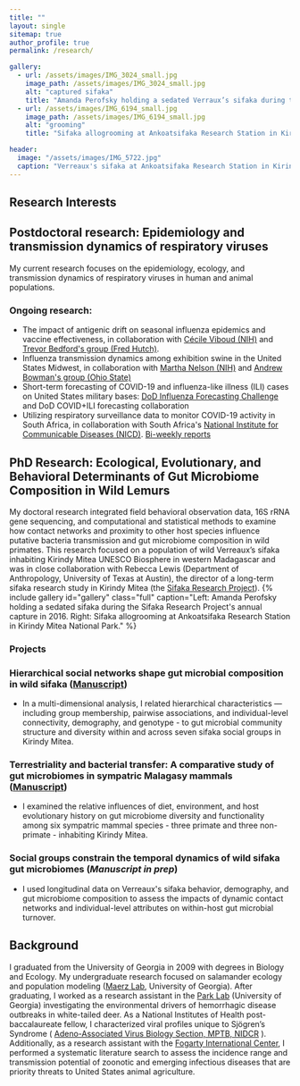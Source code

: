 ```yaml
---
title: ""
layout: single
sitemap: true
author_profile: true
permalink: /research/

gallery:
  - url: /assets/images/IMG_3024_small.jpg
    image_path: /assets/images/IMG_3024_small.jpg
    alt: "captured sifaka"
    title: "Amanda Perofsky holding a sedated Verraux’s sifaka during the Sifaka Research Project's annual capture in 2016. The Sifaka Research Project at Ankoatsifaka Research Station captures animals periodically to mark them with collars, to monitor health, and to collect genetic material."
  - url: /assets/images/IMG_6194_small.jpg
    image_path: /assets/images/IMG_6194_small.jpg
    alt: "grooming"
    title: "Sifaka allogrooming at Ankoatsifaka Research Station in Kirindy Mitea National Park. Sifaka regularly groom one another with their toothcombs and tongues to remove ectoparasites. Photo credit: Amanda Perofsky"

header:
  image: "/assets/images/IMG_5722.jpg"
  caption: "Verreaux's sifaka at Ankoatsifaka Research Station in Kirindy Mitea National Park, Madagascar. Credit: Amanda Perofsky"
---
```

## Research Interests

## Postdoctoral research: Epidemiology and transmission dynamics of respiratory viruses

My current research focuses on the epidemiology, ecology, and transmission dynamics of respiratory viruses in human and animal populations. 

### Ongoing research: 
- The impact of antigenic drift on seasonal influenza epidemics and vaccine effectiveness, in collaboration with [Cécile Viboud (NIH)](http://misms.net/staff/cecile-viboud/) and [Trevor Bedford's group (Fred Hutch)](https://bedford.io/).
- Influenza transmission dynamics among exhibition swine in the United States Midwest, in collaboration with [Martha Nelson (NIH)](http://misms.net/staff/martha-nelson/) and [Andrew Bowman's group (Ohio State)](https://cph.osu.edu/people/abowman)
- Short-term forecasting of COVID-19 and influenza-like illness (ILI) cases on United States military bases: [DoD Influenza Forecasting Challenge](https://predict.cdc.gov/) and DoD COVID+ILI forecasting collaboration
- Utilizing respiratory surveillance data to monitor COVID-19 activity in South Africa, in collaboration with South Africa's [National Institute for Communicable Diseases (NICD)](https://www.nicd.ac.za/). [Bi-weekly reports](https://www.nicd.ac.za/diseases-a-z-index/covid-19/surveillance-reports/private-consultations-excess-respiratory-encounters/)

## PhD Research: Ecological, Evolutionary, and Behavioral Determinants of Gut Microbiome Composition in Wild Lemurs

My doctoral research integrated field behavioral observation data, 16S rRNA gene sequencing, and computational and statistical methods to examine how contact networks and proximity to other host species influence putative bacteria transmission and gut microbiome composition in wild primates. This research focused on a population of wild Verreaux’s sifaka inhabiting Kirindy Mitea UNESCO Biosphere in western Madagascar and was in close collaboration with Rebecca Lewis (Department of Anthropology, University of Texas at Austin), the director of a long-term sifaka research study in Kirindy Mitea (the [Sifaka Research Project](http://labs.la.utexas.edu/ankoatsifaka/sifaka-research-project/)).
{% include gallery id="gallery" class="full" caption="Left: Amanda Perofsky holding a sedated sifaka during the Sifaka Research Project's annual capture in 2016. Right: Sifaka allogrooming at Ankoatsifaka Research Station in Kirindy Mitea National Park." %}

### Projects

### Hierarchical social networks shape gut microbial composition in wild sifaka ([Manuscript](http://rspb.royalsocietypublishing.org/content/284/1868/20172274))
- In a multi-dimensional analysis, I related hierarchical characteristics — including group membership, pairwise associations, and individual-level connectivity, demography, and genotype - to gut microbial community structure and diversity within and across seven sifaka social groups in Kirindy Mitea. 

### Terrestriality and bacterial transfer: A comparative study of gut microbiomes in sympatric Malagasy mammals ([Manuscript](https://doi.org/10.1101/293282))
- I examined the relative influences of diet, environment, and host evolutionary history on gut microbiome diversity and functionality among six sympatric mammal species - three primate and three non-primate - inhabiting Kirindy Mitea.

### Social groups constrain the temporal dynamics of wild sifaka gut microbiomes (_Manuscript in prep_)
- I used longitudinal data on Verreaux's sifaka behavior, demography, and gut microbiome composition to assess the impacts of dynamic contact networks and individual-level attributes on within-host gut microbial turnover. 

## Background

I graduated from the University of Georgia in 2009 with degrees in Biology and Ecology. My undergraduate research focused on salamander ecology and population modeling ([Maerz Lab](http://jcmaerz.wixsite.com/maerzlab), University of Georgia). After graduating, I worked as a research assistant in the [Park Lab](http://parklab.ecology.uga.edu/) (University of Georgia) investigating the environmental drivers of hemorrhagic disease outbreaks in white-tailed deer. As a National Institutes of Health post-baccalaureate fellow, I characterized viral profiles unique to Sjögren’s Syndrome ( [Adeno-Associated Virus Biology Section, MPTB, NIDCR](https://www.nidcr.nih.gov/research/NIDCRLaboratories/MolecularPhysiology/Adeno-AssociatedVirus.htm) ). Additionally, as a research assistant with the [Fogarty International Center](https://www.fic.nih.gov/about/staff/pages/epidemiology-population.aspx), I performed a systematic literature search to assess the incidence range and transmission potential of zoonotic and emerging infectious diseases that are priority threats to United States animal agriculture.
